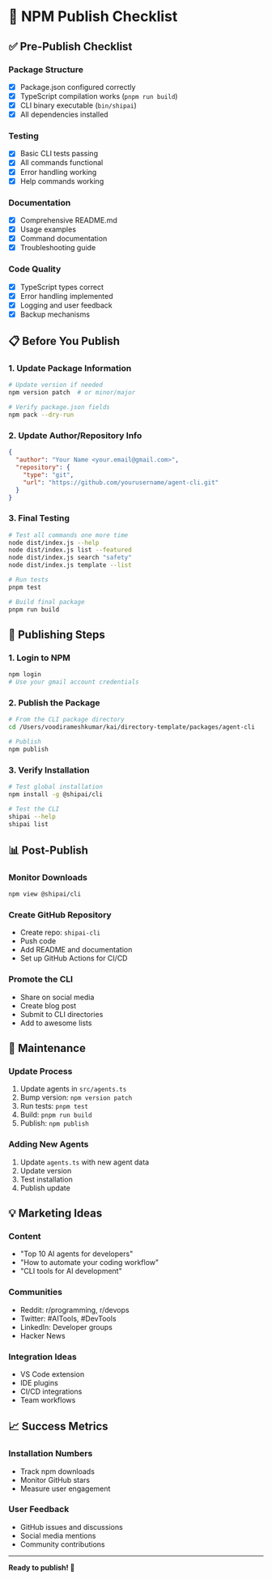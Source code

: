 # 🚀 NPM Publish Checklist

## ✅ Pre-Publish Checklist

### Package Structure
- [x] Package.json configured correctly
- [x] TypeScript compilation works (`pnpm run build`)
- [x] CLI binary executable (`bin/shipai`)
- [x] All dependencies installed

### Testing
- [x] Basic CLI tests passing
- [x] All commands functional
- [x] Error handling working
- [x] Help commands working

### Documentation
- [x] Comprehensive README.md
- [x] Usage examples
- [x] Command documentation
- [x] Troubleshooting guide

### Code Quality
- [x] TypeScript types correct
- [x] Error handling implemented
- [x] Logging and user feedback
- [x] Backup mechanisms

## 📋 Before You Publish

### 1. Update Package Information
```bash
# Update version if needed
npm version patch  # or minor/major

# Verify package.json fields
npm pack --dry-run
```

### 2. Update Author/Repository Info
```json
{
  "author": "Your Name <your.email@gmail.com>",
  "repository": {
    "type": "git",
    "url": "https://github.com/yourusername/agent-cli.git"
  }
}
```

### 3. Final Testing
```bash
# Test all commands one more time
node dist/index.js --help
node dist/index.js list --featured
node dist/index.js search "safety"
node dist/index.js template --list

# Run tests
pnpm test

# Build final package
pnpm run build
```

## 🎯 Publishing Steps

### 1. Login to NPM
```bash
npm login
# Use your gmail account credentials
```

### 2. Publish the Package
```bash
# From the CLI package directory
cd /Users/voodirameshkumar/kai/directory-template/packages/agent-cli

# Publish
npm publish
```

### 3. Verify Installation
```bash
# Test global installation
npm install -g @shipai/cli

# Test the CLI
shipai --help
shipai list
```

## 📊 Post-Publish

### Monitor Downloads
```bash
npm view @shipai/cli
```

### Create GitHub Repository
- Create repo: `shipai-cli`
- Push code
- Add README and documentation
- Set up GitHub Actions for CI/CD

### Promote the CLI
- Share on social media
- Create blog post
- Submit to CLI directories
- Add to awesome lists

## 🔄 Maintenance

### Update Process
1. Update agents in `src/agents.ts`
2. Bump version: `npm version patch`
3. Run tests: `pnpm test`
4. Build: `pnpm run build`
5. Publish: `npm publish`

### Adding New Agents
1. Update `agents.ts` with new agent data
2. Update version
3. Test installation
4. Publish update

## 💡 Marketing Ideas

### Content
- "Top 10 AI agents for developers"
- "How to automate your coding workflow"
- "CLI tools for AI development"

### Communities
- Reddit: r/programming, r/devops
- Twitter: #AITools, #DevTools
- LinkedIn: Developer groups
- Hacker News

### Integration Ideas
- VS Code extension
- IDE plugins
- CI/CD integrations
- Team workflows

## 📈 Success Metrics

### Installation Numbers
- Track npm downloads
- Monitor GitHub stars
- Measure user engagement

### User Feedback
- GitHub issues and discussions
- Social media mentions
- Community contributions

---

**Ready to publish! 🚀**